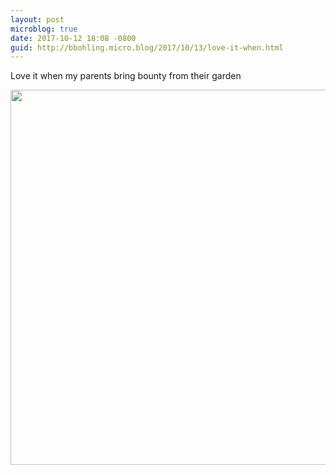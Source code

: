 ```yaml
---
layout: post
microblog: true
date: 2017-10-12 18:08 -0800
guid: http://bbohling.micro.blog/2017/10/13/love-it-when.html
---
```

Love it when my parents bring bounty from their garden

<img src="http://micro.brandonbohling.com/uploads/2017/8994367204.jpg" width="599" height="600" />
